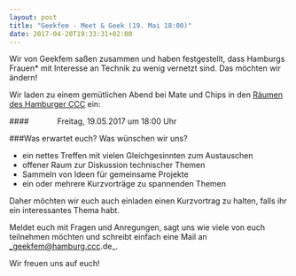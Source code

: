 ```yaml
---
layout: post
title: "Geekfem - Meet & Geek (19. Mai 18:00)"
date: 2017-04-20T19:33:31+02:00
---
```



Wir von Geekfem saßen zusammen und haben festgestellt, dass Hamburgs Frauen* mit Interesse an Technik zu wenig vernetzt sind. Das möchten wir ändern!

Wir laden zu einem gemütlichen Abend bei Mate und Chips in den [Räumen des Hamburger CCC](https://www.hamburg.ccc.de/wegbeschreibung) ein:

####&nbsp;&nbsp;&nbsp;&nbsp;&nbsp;&nbsp;&nbsp;&nbsp;&nbsp;&nbsp;&nbsp;&nbsp; Freitag, 19.05.2017 um 18:00 Uhr

###Was erwartet euch? Was wünschen wir uns?

* ein nettes Treffen mit vielen Gleichgesinnten zum Austauschen
* offener Raum zur Diskussion technischer Themen
* Sammeln von Ideen für gemeinsame Projekte
* ein oder mehrere Kurzvorträge zu spannenden Themen

Daher möchten wir euch auch einladen einen Kurzvortrag zu halten, falls ihr ein interessantes Thema habt.

Meldet euch mit Fragen und Anregungen, sagt uns wie viele von euch teilnehmen möchten und schreibt einfach eine Mail an
_geekfem@hamburg.ccc.de_.

Wir freuen uns auf euch!
